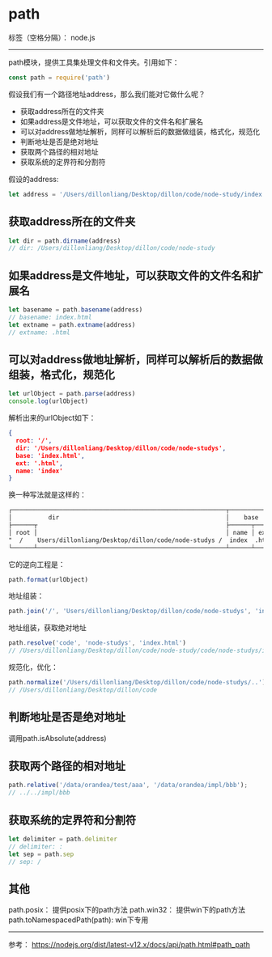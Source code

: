 # path

标签（空格分隔）： node.js

---

path模块，提供工具集处理文件和文件夹。引用如下：
```js
const path = require('path')
```

假设我们有一个路径地址address，那么我们能对它做什么呢？

- 获取address所在的文件夹
- 如果address是文件地址，可以获取文件的文件名和扩展名
- 可以对address做地址解析，同样可以解析后的数据做组装，格式化，规范化
- 判断地址是否是绝对地址
- 获取两个路径的相对地址
- 获取系统的定界符和分割符

假设的address: 
```js
let address = '/Users/dillonliang/Desktop/dillon/code/node-study/index.html'
```

## 获取address所在的文件夹
```js
let dir = path.dirname(address)
// dir: /Users/dillonliang/Desktop/dillon/code/node-study
```

## 如果address是文件地址，可以获取文件的文件名和扩展名
```js
let basename = path.basename(address)
// basename: index.html
let extname = path.extname(address)
// extname: .html
```

## 可以对address做地址解析，同样可以解析后的数据做组装，格式化，规范化
```js
let urlObject = path.parse(address)
console.log(urlObject)
```

解析出来的urlObject如下：
```json
{
  root: '/',
  dir: '/Users/dillonliang/Desktop/dillon/code/node-studys',
  base: 'index.html',
  ext: '.html',
  name: 'index'
}
```

换一种写法就是这样的：
```md
┌───────────────────────────────────────────────────────────┬────────────┐
│          dir                                              │    base    │
├──────┬                                                    ├──────┬─────┤
│ root │                                                    │ name │ ext │
"  /    Users/dillonliang/Desktop/dillon/code/node-studys /  index  .html "
└──────┴────────────────────────────────────────────────────┴──────┴─────┘
```

它的逆向工程是：
```js
path.format(urlObject)
```

地址组装：
```js
path.join('/', 'Users/dillonliang/Desktop/dillon/code/node-studys', 'index.html')
```

地址组装，获取绝对地址
```js
path.resolve('code', 'node-studys', 'index.html')
// /Users/dillonliang/Desktop/dillon/code/node-study/code/node-studys/index.html
```

规范化，优化：
```js
path.normalize('/Users/dillonliang/Desktop/dillon/code/node-studys/..')
// /Users/dillonliang/Desktop/dillon/code
```

## 判断地址是否是绝对地址

调用path.isAbsolute(address)

## 获取两个路径的相对地址
```js
path.relative('/data/orandea/test/aaa', '/data/orandea/impl/bbb');
// ../../impl/bbb
```

## 获取系统的定界符和分割符
```js
let delimiter = path.delimiter
// delimiter: :
let sep = path.sep
// sep: /
```

## 其他

path.posix： 提供posix下的path方法
path.win32： 提供win下的path方法
path.toNamespacedPath(path): win下专用

---
参考：
https://nodejs.org/dist/latest-v12.x/docs/api/path.html#path_path